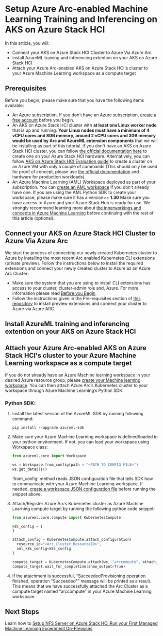 # Setup Azure Arc-enabled Machine Learning Training and Inferencing on AKS on Azure Stack HCI

In this article, you will:

*	Connect your AKS on Azure Stack HCI Cluster to Azure Via Azure Arc
*	Install AzureML training and inferencing extention on your AKS on Azure Stack HCI 
*	Attach your Azure Arc-enabled AKS on Azure Stack HCI's cluster to your Azure Machine Learning workspace as a compute target

## Prerequisites

Before you begin, please make sure that you have the following items available:

* An Azure subscription. If you don't have an Azure subscription, [create a free account](https://azure.microsoft.com/en-us/free/) before you begin.
* An AKS on Azure Stack HCI cluster with **at least one Linux worker node** that is up and running. **Your Linux nodes must have a minimum of 4 vCPU cores and 8GB memory, around 2 vCPU cores and 3GB memory would be used by Arc and AzureML extension components** that we will be installing as part of this tutorial. If you don't have an AKS on Azure Stack HCI cluster, you can follow [the official documentation here](https://docs.microsoft.com/en-us/azure-stack/aks-hci/kubernetes-walkthrough-powershell) to create one on your Azure Stack HCI hardware. Alternatively, you can follow [AKS on Azure Stack HCI Evaluation guide](https://github.com/Azure/aks-hci/tree/main/eval) to create a cluster on an Azure VM with only a couple of commands (This should only be used for proof of concept, please use [the official documentation](https://docs.microsoft.com/en-us/azure-stack/aks-hci/kubernetes-walkthrough-powershell) and hardware for production workloads).
* An Azure Machine Learning (AML) Workspace deployed as part of your subscription. You can [create an AML workspace](https://docs.microsoft.com/azure/machine-learning/how-to-manage-workspace?tabs=python) if you don't already have one. If you are using the AML Python SDK to create your workspace, please make sure it has a version>= **1.30**
Make sure you have access to Azure and your Azure Stack Hub is ready for use. We strongly recommend learning more about [the innerworkings and concepts in Azure Machine Learning](https://docs.microsoft.com/en-us/azure/machine-learning/concept-azure-machine-learning-architecture) before continuing with the rest of this article (optional).

## Connect your AKS on Azure Stack HCI Cluster to Azure Via Azure Arc

We start the process of connecting our newly created Kubernetes cluster to Azure by installing the most recent Arc enabled Kubernetes CLI extensions (private preview). Follow the instructions below to install the required extensions and connect your newly created cluster to Azure az an Azure Arc Cluster:

*	Make sure the system that you are using to install CLI extensions has access to your cluster, cluster-admin role and, Azure. For more information please read [Before you Begin](https://docs.microsoft.com/en-in/azure/azure-arc/kubernetes/connect-cluster#before-you-begin). 
*   Follow the instructions given in the Pre-requisites section of [this repository](https://github.com/Azure/azure-arc-kubernetes-preview/blob/master/docs/k8s-extensions.md#pre-requisites) to install preview extensions and connect your cluster to Azure via Azure ARC.

## Install AzureML training and inferencing extention on your AKS on Azure Stack HCI 

## Attach your Azure Arc-enabled AKS on Azure Stack HCI's cluster to your Azure Machine Learning workspace as a compute target

If you do not already have an Azure Machine learning workspace in your desired Azure resource group, please [create your Machine learning workspace](https://docs.microsoft.com/en-us/azure/machine-learning/concept-workspace#-create-a-workspace). You can then attach Azure Arc’s Kubernetes cluster to your workspace through Azure Machine Learning’s Python SDK:

### Python SDK:

1. Install the latest version of the AzureML SDK by running following command:

    ```pip install --upgrade azureml-sdk```

2. Make sure your Azure Machine Learning workspace is defined/loaded in your python environment. If not, you can load your workspace using Workspace class:
    
    ```python 
    from azureml.core import Workspace 
    
    ws = Workspace.from_config(path = "<PATH TO CONFIG FILE>")
    ws.get_details()
    ```
    ‘from_config’ method reads JSON configuration file that tells SDK how to communicate with your Azure Machine Learning workspace. If needed, [create a workspace JSON configuration file](https://docs.microsoft.com/en-us/azure/machine-learning/how-to-configure-environment#workspace) before running the snippet above.

3. Attach/Register Azure Arc’s Kubernetes cluster as Azure Machine Learning compute target by running the following python code snippet:
    
    ```python
    from azureml.core.compute import KubernetesCompute

    k8s_config = {
    }

    attach_config = KubernetesCompute.attach_configuration(
      resource_id="<Arc_Cluster_ResourceID>",
      aml_k8s_config=k8s_config
    )
    
    compute_target = KubernetesCompute.attach(ws, "arccompute", attach_config)
    compute_target.wait_for_completion(show_output=True)
    ```

4. If the attachment is successful, “SucceededProvisioning operation finished, operation "Succeeded"” message will be printed as a result. This means that we have successfully attached the Arc Cluster as a compute target named “arccompute” in your Azure Machine Learning workspace. 


## Next Steps

Learn how to [Setup NFS Server on Azure Stack HCI Run your First Managed Machine Learning Experiment On-Premises](Train-AzureArc.md).

